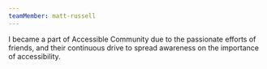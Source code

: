 ```yaml
---
teamMember: matt-russell
---
```


I became a part of Accessible Community due to the passionate efforts of friends, and their continuous drive to spread awareness on the importance of accessibility.
